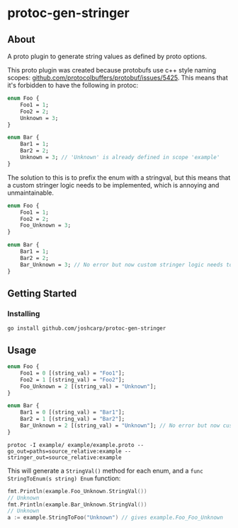 # protoc-gen-stringer

## About <a name = "about"></a>

A proto plugin to generate string values as defined by proto options.

This proto plugin was created because protobufs use c++ style naming
scopes: [github.com/protocolbuffers/protobuf/issues/5425](https://github.com/protocolbuffers/protobuf/issues/5425). This
means that it's forbidden to have the following in protoc:

```proto
enum Foo {
    Foo1 = 1;
    Foo2 = 2;
    Unknown = 3;
}

enum Bar {
    Bar1 = 1;
    Bar2 = 2;
    Unknown = 3; // 'Unknown' is already defined in scope 'example'
}

```

The solution to this is to prefix the enum with a stringval, but this means that a custom stringer logic needs to be
implemented, which is annoying and unmaintainable.

```proto
enum Foo {
    Foo1 = 1;
    Foo2 = 2;
    Foo_Unknown = 3;
}

enum Bar {
    Bar1 = 1;
    Bar2 = 2;
    Bar_Unknown = 3; // No error but now custom stringer logic needs to be implemented
}
```

## Getting Started <a name = "getting_started"></a>

### Installing

```
go install github.com/joshcarp/protoc-gen-stringer
```

## Usage <a name = "usage"></a>

```proto
enum Foo {
    Foo1 = 0 [(string_val) = "Foo1"];
    Foo2 = 1 [(string_val) = "Foo2"];
    Foo_Unknown = 2 [(string_val) = "Unknown"];
}

enum Bar {
    Bar1 = 0 [(string_val) = "Bar1"];
    Bar2 = 1 [(string_val) = "Bar2"];
    Bar_Unknown = 2 [(string_val) = "Unknown"]; // No error but now custom stringer logic needs to be implemented
}
```

```
protoc -I example/ example/example.proto --go_out=paths=source_relative:example --stringer_out=source_relative:example
```

This will generate a `StringVal()` method for each enum, and a `func StringToEnum(s string) Enum` function:
```go
fmt.Println(example.Foo_Unknown.StringVal())
// Unknown
fmt.Println(example.Bar_Unknown.StringVal())
// Unknown
a := example.StringToFoo("Unknown") // gives example.Foo_Foo_Unknown
```

